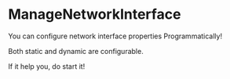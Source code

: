 # ManageNetworkInterface

You can configure network interface properties Programmatically!

Both static and dynamic are configurable.

If it help you, do start it!
